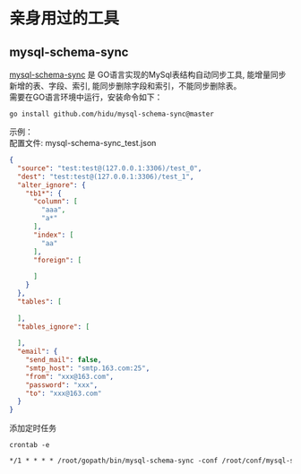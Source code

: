 # 亲身用过的工具

## mysql-schema-sync
[mysql-schema-sync](https://github.com/hidu/mysql-schema-sync) 是
GO语言实现的MySql表结构自动同步工具, 能增量同步新增的表、字段、索引, 能同步删除字段和索引，不能同步删除表。<br>
需要在GO语言环境中运行，安装命令如下：
```shell
go install github.com/hidu/mysql-schema-sync@master
```
示例：<br>
配置文件: mysql-schema-sync_test.json
```json
{
  "source": "test:test@(127.0.0.1:3306)/test_0",
  "dest": "test:test@(127.0.0.1:3306)/test_1",
  "alter_ignore": {
    "tb1*": {
      "column": [
        "aaa",
        "a*"
      ],
      "index": [
        "aa"
      ],
      "foreign": [
        
      ]
    }
  },
  "tables": [
    
  ],
  "tables_ignore": [
    
  ],
  "email": {
    "send_mail": false,
    "smtp_host": "smtp.163.com:25",
    "from": "xxx@163.com",
    "password": "xxx",
    "to": "xxx@163.com"
  }
}
```
添加定时任务
```shell
crontab -e
```
```txt
*/1 * * * * /root/gopath/bin/mysql-schema-sync -conf /root/conf/mysql-schema-sync_test.json -sync -drop >> /var/log/mysql-schema-sync/test.log 2>&1
```